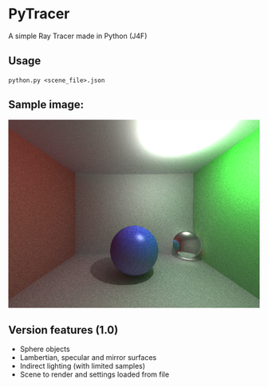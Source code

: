 # PyTracer
A simple Ray Tracer made in Python (J4F)

## Usage
```
python.py <scene_file>.json
```

## Sample image:
![Alt text](sample.png?raw=true)

## Version features (1.0)
* Sphere objects
* Lambertian, specular and mirror surfaces
* Indirect lighting (with limited samples)
* Scene to render and settings loaded from file
